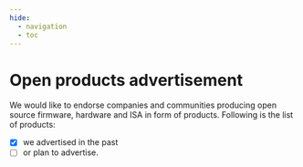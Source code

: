 ```yaml
---
hide:
  - navigation
  - toc
--- 
```


# Open products advertisement

We would like to endorse companies and communities producing open source
firmware, hardware and ISA in form of products. Following is the list of products:

- [X] we advertised in the past
- [ ] or plan to advertise.
